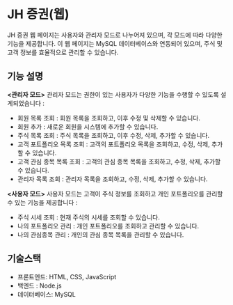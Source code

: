 # JH 증권(웹)
JH 증권 웹 페이지는 사용자와 관리자 모드로 나누어져 있으며, 각 모드에 따라 다양한 기능을 제공합니다. 
이 웹 페이지는 MySQL 데이터베이스와 연동되어 있으며, 주식 및 고객 정보를 효율적으로 관리할 수 있습니다.

## 기능 설명 
**<관리자 모드>**
관리자 모드는 권한이 있는 사용자가 다양한 기능을 수행할 수 있도록 설계되었습니다 :
* 회원 목록 조회 : 회원 목록을 조회하고, 이후 수정 및 삭제할 수 있습니다.
* 회원 추가 : 새로운 회원을 시스템에 추가할 수 있습니다.
* 주식 목록 조회 : 주식 목록을 조회하고, 이후 수정, 삭제, 추가할 수 있습니다.
* 고객 포트폴리오 목록 조회 : 고객의 포트폴리오 목록을 조회하고, 수정, 삭제, 추가할 수 있습니다.
* 고객 관심 종목 목록 조회 : 고객의 관심 종목 목록을 조회하고, 수정, 삭제, 추가할 수 있습니다.
* 관리자 목록 조회 : 관리자 목록을 조회하고, 수정, 삭제, 추가할 수 있습니다.

**<사용자 모드>**
사용자 모드는 고객이 주식 정보를 조회하고 개인 포트폴리오를 관리할 수 있는 기능을 제공합니다 :
* 주식 시세 조회 : 현재 주식의 시세를 조회할 수 있습니다.
* 나의 포트폴리오 관리 : 개인 포트폴리오를 조회하고 관리할 수 있습니다.
* 나의 관심종목 관리 : 개인의 관심 종목 목록을 관리할 수 있습니다.

## 기술스택
* 프론트엔드: HTML, CSS, JavaScript
* 백엔드 : Node.js
* 데이터베이스: MySQL
